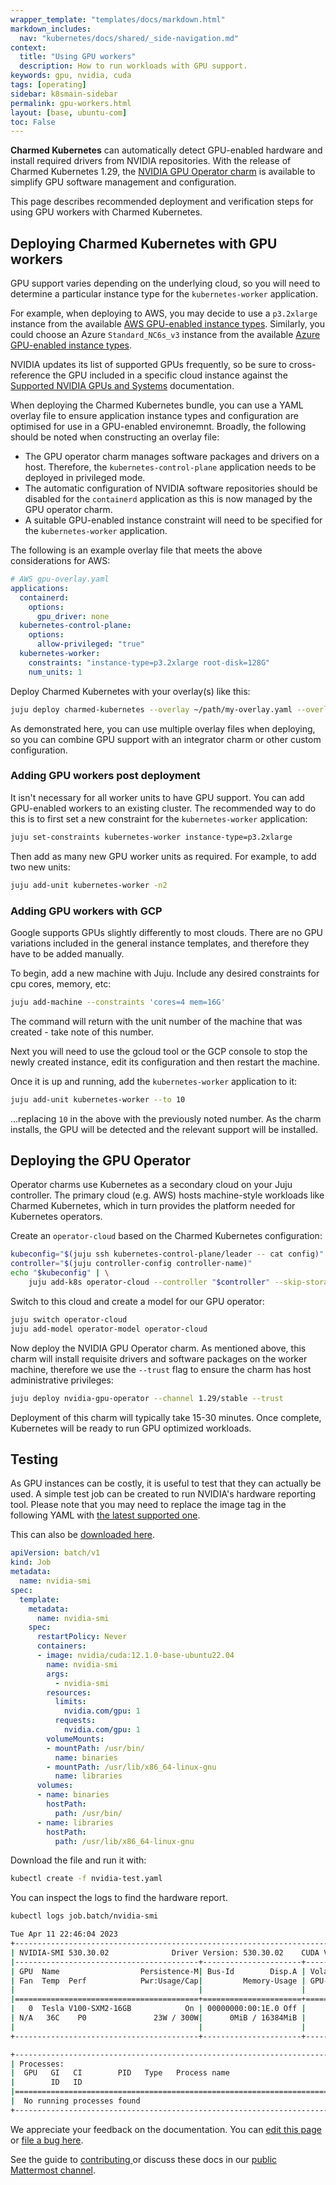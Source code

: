 ```yaml
---
wrapper_template: "templates/docs/markdown.html"
markdown_includes:
  nav: "kubernetes/docs/shared/_side-navigation.md"
context:
  title: "Using GPU workers"
  description: How to run workloads with GPU support.
keywords: gpu, nvidia, cuda
tags: [operating]
sidebar: k8smain-sidebar
permalink: gpu-workers.html
layout: [base, ubuntu-com]
toc: False
---
```


**Charmed Kubernetes** can automatically detect GPU-enabled hardware and install
required drivers from NVIDIA repositories. With the release of Charmed Kubernetes 1.29,
the [NVIDIA GPU Operator charm][nvidia-gpu-operator] is available to simplify GPU
software management and configuration.

This page describes recommended deployment and verification steps for using GPU workers
with Charmed Kubernetes.

## Deploying Charmed Kubernetes with GPU workers

GPU support varies depending on the underlying cloud, so you will need to determine a
particular instance type for the `kubernetes-worker` application.

For example, when deploying to AWS, you may decide to use a `p3.2xlarge` instance from
the available [AWS GPU-enabled instance types][aws-instance].
Similarly, you could choose an Azure `Standard_NC6s_v3` instance from the available
[Azure GPU-enabled instance types][azure-instance].

NVIDIA updates its list of supported GPUs frequently, so be sure to cross-reference the
GPU included in a specific cloud instance against the
[Supported NVIDIA GPUs and Systems][nvidia-gpu-support] documentation.

When deploying the Charmed Kubernetes bundle, you can use a YAML overlay file to ensure
application instance types and configuration are optimised for use in a GPU-enabled
environemnt. Broadly, the following should be noted when constructing an overlay file:

- The GPU operator charm manages software packages and drivers on a host. Therefore,
the `kubernetes-control-plane` application needs to be deployed in privileged mode.
- The automatic configuration of NVIDIA software repositories should be disabled for
the `containerd` application as this is now managed by the GPU operator charm.
- A suitable GPU-enabled instance constraint will need to be specified for the
`kubernetes-worker` application.

The following is an example overlay file that meets the above considerations for AWS:

```yaml
# AWS gpu-overlay.yaml
applications:
  containerd:
    options:
      gpu_driver: none
  kubernetes-control-plane:
    options:
      allow-privileged: "true"
  kubernetes-worker:
    constraints: "instance-type=p3.2xlarge root-disk=128G"
    num_units: 1
```

Deploy Charmed Kubernetes with your overlay(s) like this:

```bash
juju deploy charmed-kubernetes --overlay ~/path/my-overlay.yaml --overlay ~/path/gpu-overlay.yaml
```

As demonstrated here, you can use multiple overlay files when deploying, so you
can combine GPU support with an integrator charm or other custom configuration.

### Adding GPU workers post deployment

It isn't necessary for all worker units to have GPU support. You can add
GPU-enabled workers to an existing cluster. The recommended way to do this is
to first set a new constraint for the `kubernetes-worker` application:

```bash
juju set-constraints kubernetes-worker instance-type=p3.2xlarge
```

Then add as many new GPU worker units as required. For example, to add two new
units:

```bash
juju add-unit kubernetes-worker -n2
```

### Adding GPU workers with GCP

Google supports GPUs slightly differently to most clouds. There are no GPU
variations included in the general instance templates, and therefore they have
to be added manually.

To begin, add a new machine with Juju. Include any desired constraints for
cpu cores, memory, etc:

```bash
juju add-machine --constraints 'cores=4 mem=16G'
```

The command will return with the unit number of the machine that was created -
take note of this number.

Next you will need to use the gcloud tool or the GCP console to stop the
newly created instance, edit its configuration and then restart the machine.

Once it is up and running, add the `kubernetes-worker` application to it:

```bash
juju add-unit kubernetes-worker --to 10
```

...replacing `10` in the above with the previously noted number. As the charm
installs, the GPU will be detected and the relevant support will be installed.

## Deploying the GPU Operator

Operator charms use Kubernetes as a secondary cloud on your Juju controller. The primary
cloud (e.g. AWS) hosts machine-style workloads like Charmed Kubernetes, which in turn
provides the platform needed for Kubernetes operators.

Create an `operator-cloud` based on the Charmed Kubernetes configuration:

```bash
kubeconfig="$(juju ssh kubernetes-control-plane/leader -- cat config)"
controller="$(juju controller-config controller-name)"
echo "$kubeconfig" | \
    juju add-k8s operator-cloud --controller "$controller" --skip-storage
```

Switch to this cloud and create a model for our GPU operator:

```bash
juju switch operator-cloud
juju add-model operator-model operator-cloud
```

Now deploy the NVIDIA GPU Operator charm. As mentioned above, this charm will install
requisite drivers and software packages on the worker machine, therefore we use the
`--trust` flag to ensure the charm has host administrative privileges:

```bash
juju deploy nvidia-gpu-operator --channel 1.29/stable --trust
```

Deployment of this charm will typically take 15-30 minutes. Once complete, Kubernetes
will be ready to run GPU optimized workloads.

<a  id="test"> </a>
## Testing

As GPU instances can be costly, it is useful to test that they can actually be
used. A simple test job can be created to run NVIDIA's hardware reporting tool.
Please note that you may need to replace the image tag in the following
YAML with [the latest supported one][nvidia-supported-tags].

This can also be [downloaded here][asset-nvidia].

```yaml
apiVersion: batch/v1
kind: Job
metadata:
  name: nvidia-smi
spec:
  template:
    metadata:
      name: nvidia-smi
    spec:
      restartPolicy: Never
      containers:
      - image: nvidia/cuda:12.1.0-base-ubuntu22.04
        name: nvidia-smi
        args:
          - nvidia-smi
        resources:
          limits:
            nvidia.com/gpu: 1
          requests:
            nvidia.com/gpu: 1
        volumeMounts:
        - mountPath: /usr/bin/
          name: binaries
        - mountPath: /usr/lib/x86_64-linux-gnu
          name: libraries
      volumes:
      - name: binaries
        hostPath:
          path: /usr/bin/
      - name: libraries
        hostPath:
          path: /usr/lib/x86_64-linux-gnu
```

Download the file and run it with:

```bash
kubectl create -f nvidia-test.yaml
```

You can inspect the logs to find the hardware report.

```bash
kubectl logs job.batch/nvidia-smi

Tue Apr 11 22:46:04 2023
+---------------------------------------------------------------------------------------+
| NVIDIA-SMI 530.30.02              Driver Version: 530.30.02    CUDA Version: 12.1     |
|-----------------------------------------+----------------------+----------------------+
| GPU  Name                  Persistence-M| Bus-Id        Disp.A | Volatile Uncorr. ECC |
| Fan  Temp  Perf            Pwr:Usage/Cap|         Memory-Usage | GPU-Util  Compute M. |
|                                         |                      |               MIG M. |
|=========================================+======================+======================|
|   0  Tesla V100-SXM2-16GB            On | 00000000:00:1E.0 Off |                    0 |
| N/A   36C    P0               23W / 300W|      0MiB / 16384MiB |      0%      Default |
|                                         |                      |                  N/A |
+-----------------------------------------+----------------------+----------------------+

+---------------------------------------------------------------------------------------+
| Processes:                                                                            |
|  GPU   GI   CI        PID   Type   Process name                            GPU Memory |
|        ID   ID                                                             Usage      |
|=======================================================================================|
|  No running processes found                                                           |
+---------------------------------------------------------------------------------------+
```

<!-- LINKS -->

[nvidia-gpu-operator]: https://charmhub.io/nvidia-gpu-operator?channel=1.29/stable
[asset-nvidia]: https://raw.githubusercontent.com/charmed-kubernetes/kubernetes-docs/main/assets/nvidia-test.yaml
[nvidia-supported-tags]: https://gitlab.com/nvidia/container-images/cuda/blob/master/doc/README.md#supported-tags
[quickstart]: /kubernetes/docs/quickstart
[aws-instance]: https://aws.amazon.com/ec2/instance-types/#Accelerated_Computing
[azure-instance]: https://learn.microsoft.com/en-us/azure/virtual-machines/sizes-gpu
[nvidia-gpu-support]: https://docs.nvidia.com/datacenter/cloud-native/gpu-operator/platform-support.html#supported-nvidia-gpus-and-systems

<!-- FEEDBACK -->
<div class="p-notification--information">
  <div class="p-notification__content">
    <p class="p-notification__message">We appreciate your feedback on the documentation. You can
    <a href="https://github.com/charmed-kubernetes/kubernetes-docs/edit/main/pages/k8s/gpu-workers.md" >edit this page</a>
    or
    <a href="https://github.com/charmed-kubernetes/kubernetes-docs/issues/new">file a bug here</a>.</p>
    <p>See the guide to <a href="/kubernetes/docs/how-to-contribute"> contributing </a> or discuss these docs in our <a href="https://chat.charmhub.io/charmhub/channels/kubernetes"> public Mattermost channel</a>.</p>
  </div>
</div>

